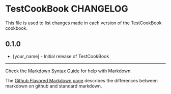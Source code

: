 # TestCookBook CHANGELOG

This file is used to list changes made in each version of the TestCookBook cookbook.

## 0.1.0
- [your_name] - Initial release of TestCookBook

- - -
Check the [Markdown Syntax Guide](http://daringfireball.net/projects/markdown/syntax) for help with Markdown.

The [Github Flavored Markdown page](http://github.github.com/github-flavored-markdown/) describes the differences between markdown on github and standard markdown.
